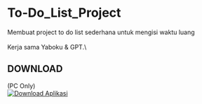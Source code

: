# To-Do_List_Project
Membuat project to do list sederhana untuk mengisi waktu luang\
\
Kerja sama Yaboku & GPT.\

## DOWNLOAD
(PC Only)\
[![Download Aplikasi](https://img.shields.io/badge/Download-Exe-blue?style=for-the-badge&logo=windows)](https://github.com/Yaboku29/To-Do_List_Project/blob/main/todo_app.exe)
